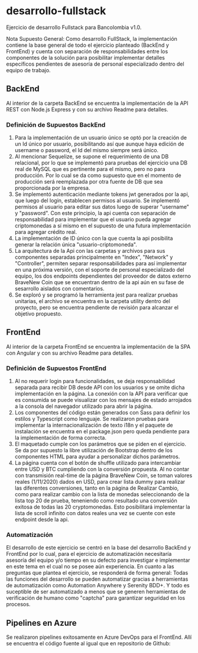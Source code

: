 # desarrollo-fullstack
Ejercicio de desarrollo Fullstack para Bancolombia v1.0.

Nota Supuesto General: Como desarrollo FullStack, la implementación contiene la base general de todo el ejercicio planteado (BackEnd y FrontEnd)
y cuenta con separación de responsabilidades entre los componentes de la solución para posibilitar implementar detalles específicos pendientes de asesoría de personal especializado dentro del equipo de trabajo.

## BackEnd
Al interior de la carpeta BackEnd se encuentra la implementación de la API REST con Node.js Express y con su archivo Readme para detalles.

### Definición de Supuestos BackEnd
1. Para la implementación de un usuario único se optó por la creación de un Id único por usuario, posibilitando así que aunque haya edición de username o password, el Id del mismo siempre será único.
2. Al mencionar Sequelize, se supone el requerimiento de una DB relacional, por lo que se implementó para pruebas del ejercicio una DB real de MySQL que es pertinente para el mismo, pero no para producción. Por lo cual se da como supuesto que en el momento de producción será reemplazada por otra fuente de DB que sea proporcionada por la empresa. 
3. Se implementó autenticación mediante tokens jwt generados por la api, que luego del login, establecen permisos al usuario. Se implementó permisos al usuario para editar sus datos luego de superar "username" y "password". Con este principio, la api cuenta con separación de responsabilidad para implementar que el usuario pueda agregar criptomonedas a sí mismo en el supuesto de una futura implementación para agregar crédito real.
4. La implementación de ID único con la que cuenta la api posibilita generar la relación única "usuario-criptomoneda".
5. La arquitectura de la Api con las carpetas y archivos para sus componentes separadas principalmente en "Index", "Network" y "Controller", permiten separar responsabilidades para así implementar en una próxima versión, con el soporte de personal especializado del equipo, los dos endpoints dependientes del proveedor de datos externo BraveNew Coin que se encuentran dentro de la api aún en su fase de sesarrollo aislados con comentarios.
6. Se exploró y se programó la herramienta jest para realizar pruebas unitarias, el archivo se encuentra en la carpeta utility dentro del proyecto, pero se encuentra pendiente de revisión para alcanzar el objetivo propuesto.

## FrontEnd
Al interior de la carpeta FrontEnd se encuentra la implementación de la SPA con Angular y con su archivo Readme para detalles.

### Definición de Supuestos FrontEnd
1. Al no requerir login para funcionalidades, se deja responsabilidad separada para recibir DB desde API con los usuarios y se omite dicha implementación en la página. La conexión con la API para verificar que es consumida se puede visualizar con los mensajes de estado arrojados a la consola del navegador utilizado para abrir la página.
2. Los componentes del código están generados con Sass para definir los estilos y Typescript como lenguaje. Se realizaron pruebas para implementar la internacionalización de texto i18n y el paquete de instalación se encuentra en el package.json pero queda pendiente para la implementación de forma correcta.
3. El maquetado cumple con los parámetros que se piden en el ejercicio. Se da por supuesto la libre utilización de Bootstrap dentro de los componentes HTML para ayudar a personalizar dichos parámetros.
4. La página cuenta con el botón de shuffle utilizado para intercambiar entre USD y BTC cumpliendo con la conversión propuesta. Al no contar con transmisión real-time de la página BraveNew Coin, se toman valores reales (1/11/2020) dados en USD, para crear lista dummy para realizar las diferentes conversiones, tanto en la página de Realizar Cambio, como para realizar cambio con la lista de monedas seleccionando de la lista top 20 de prueba, teneniendo como resultado una conversión exitosa de todas las 20 cryptomonedas. Esto posibilitará implementar la lista de scroll infinito con datos reales una vez se cuente con este endpoint desde la api.

### Automatización
El desarrollo de este ejercicio se centró en la base del desarrollo BackEnd y FrontEnd por lo cual, para el ejercicio de automatización necesitaría asesoría del equipo y/o tiempo en su defecto para investigar e implementar en este tema en el cual no se posee aún experiencia.
En cuanto a las preguntas que plantea el ejercicio, se responderá de forma general: Todas las funciones del desarrollo se pueden automatizar gracias a herramientas de automatización como Automation Anywhere y Serenity BDD+. Y todo es suceptible de ser automatizado a menos que se generen herramientas de verificación de humano como "captcha" para garantizar seguridad en los procesos.

## Pipelines en Azure
Se realizaron pipelines exitosamente en Azure DevOps para el FrontEnd. Allí se encuentra el código fuente al igual que en repositorio de Github: 




